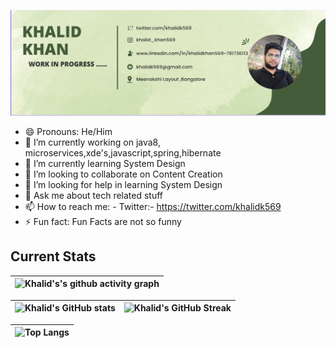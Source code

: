 [![GitHub Banner - Khalid Khan](https://github.com/khalid569/khalid569/blob/main/Screenshot%202022-09-27%20at%2012.38.05%20AM.png)](https://twitter.com/intent/follow?screen_name=khalidk569)

- 😄 Pronouns: He/Him
- 🔭 I’m currently working on java8, microservices,xde's,javascript,spring,hibernate
- 🌱 I’m currently learning System Design
- 👯 I’m looking to collaborate on Content Creation
- 🤔 I’m looking for help in learning System Design
- 💬 Ask me about tech related stuff
- 📫 How to reach me: 
      - Twitter:- https://twitter.com/khalidk569
- ⚡ Fun fact: Fun Facts are not so funny

## Current Stats

|   ![Khalid's's github activity graph](https://activity-graph.herokuapp.com/graph?username=khalid569&theme=rogue) |
| :---: |

| ![Khalid's GitHub stats](https://github-readme-stats.vercel.app/api?username=khalid569&show_icons=true&theme=city_lights) | ![Khalid's GitHub Streak](https://github-readme-streak-stats.herokuapp.com/?user=khalid569&theme=city-lights) |
| :---: | :---: |

| ![Top Langs](https://github-readme-stats.vercel.app/api/top-langs/?username=khalid569&theme=city_lights) |
| :---: |
